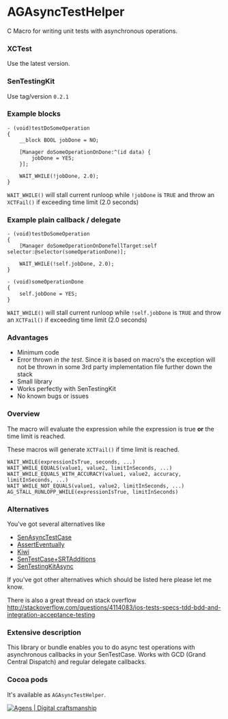 # AGAsyncTestHelper

C Macro for writing unit tests with asynchronous operations.

### XCTest

Use the latest version.

### SenTestingKit

Use tag/version `0.2.1`

### Example blocks

    - (void)testDoSomeOperation
    {
        __block BOOL jobDone = NO;
    
        [Manager doSomeOperationOnDone:^(id data) {
            jobDone = YES; 
        }];
    
        WAIT_WHILE(!jobDone, 2.0);
    }

`WAIT_WHILE()` will stall current runloop while `!jobDone` is `TRUE` and throw an `XCTFail()` if exceeding time limit (2.0 seconds)


### Example plain callback / delegate

    - (void)testDoSomeOperation
    {
        [Manager doSomeOperationOnDoneTellTarget:self selector:@selector(someOperationDone)];
    
        WAIT_WHILE(!self.jobDone, 2.0);
    }
    
    - (void)someOperationDone
    {
        self.jobDone = YES;
    }

`WAIT_WHILE()` will stall current runloop while `!self.jobDone` is `TRUE` and throw an `XCTFail()` if exceeding time limit (2.0 seconds)

### Advantages

- Minimum code
- Error thrown *in the test*. Since it is based on macro's the exception will not be thrown in some 3rd party implementation file further down the stack
- Small library
- Works perfectly with SenTestingKit
- No known bugs or issues

### Overview

The macro will evaluate the expression while the expression is true **or** the time limit is reached.

These macros will generate `XCTFail()` if time limit is reached.
     
    WAIT_WHILE(expressionIsTrue, seconds, ...)
    WAIT_WHILE_EQUALS(value1, value2, limitInSeconds, ...)
    WAIT_WHILE_EQUALS_WITH_ACCURACY(value1, value2, accuracy, limitInSeconds, ...)
    WAIT_WHILE_NOT_EQUALS(value1, value2, limitInSeconds, ...)
    AG_STALL_RUNLOPP_WHILE(expressionIsTrue, limitInSeconds)

### Alternatives

You've got several alternatives like

- [SenAsyncTestCase](https://github.com/akisute/SenAsyncTestCase)
- [AssertEventually](https://gist.github.com/lukeredpath/506353/)
- [Kiwi](https://github.com/allending/Kiwi/wiki/Asynchronous-Testing)
- [SenTestCase+SRTAdditions](https://github.com/square/SocketRocket/blob/master/SRWebSocketTests/SenTestCase+SRTAdditions.h)
- [SenTestingKitAsync](https://github.com/nxtbgthng/SenTestingKitAsync)

If you've got other alternatives which should be listed here please let me know.

There is also a great thread on stack overflow http://stackoverflow.com/questions/4114083/ios-tests-specs-tdd-bdd-and-integration-acceptance-testing

### Extensive description

This library or bundle enables you to do async test operations with asynchronous callbacks in your SenTestCase. Works with GCD (Grand Central Dispatch) and regular delegate callbacks. 

### Cocoa pods
    
It's available as `AGAsyncTestHelper`.

[![Agens | Digital craftsmanship](http://static.agens.no/images/agens_logo_w_slogan_avenir_small.png)](http://agens.no/)
